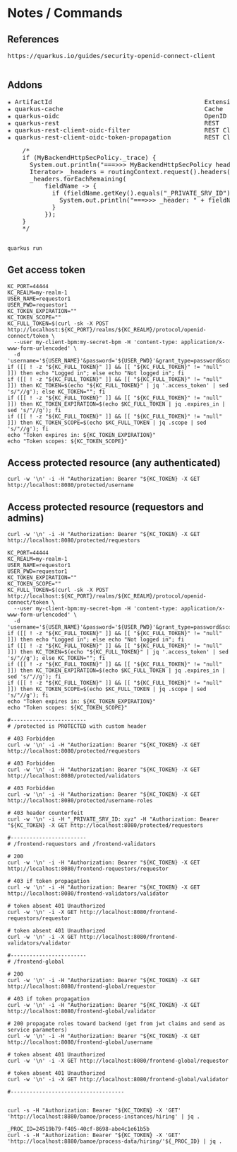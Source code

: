 # Notes / Commands

## References
<pre>
https://quarkus.io/guides/security-openid-connect-client

</pre>

## Addons
<pre>
✬ ArtifactId                                         Extension Name
✬ quarkus-cache                                      Cache
✬ quarkus-oidc                                       OpenID Connect
✬ quarkus-rest                                       REST
✬ quarkus-rest-client-oidc-filter                    REST Client - OpenID Connect Filter
✬ quarkus-rest-client-oidc-token-propagation         REST Client - OpenID Connect Token Propagation
</pre>


<pre>
    /*
    if (MyBackendHttpSecPolicy._trace) {
      System.out.println("===>>> MyBackendHttpSecPolicy headerFound: " + headerFound);
      Iterator<Entry<String, String>> _headers = routingContext.request().headers().iterator();
      _headers.forEachRemaining(
          fieldName -> {
            if (fieldName.getKey().equals("_PRIVATE_SRV_ID")) {
              System.out.println("===>>> _header: " + fieldName.getValue());
            }
          });
    }
    */

</pre>
```
quarkus run
```

## Get access token
```
KC_PORT=44444
KC_REALM=my-realm-1
USER_NAME=requestor1
USER_PWD=requestor1
KC_TOKEN_EXPIRATION=""
KC_TOKEN_SCOPE=""
KC_FULL_TOKEN=$(curl -sk -X POST http://localhost:${KC_PORT}/realms/${KC_REALM}/protocol/openid-connect/token \
  --user my-client-bpm:my-secret-bpm -H 'content-type: application/x-www-form-urlencoded' \
  -d 'username='${USER_NAME}'&password='${USER_PWD}'&grant_type=password&scope=openid')
if ([[ ! -z "${KC_FULL_TOKEN}" ]] && [[ "${KC_FULL_TOKEN}" != "null" ]]) then echo "Logged in"; else echo "Not logged in"; fi
if ([[ ! -z "${KC_FULL_TOKEN}" ]] && [[ "${KC_FULL_TOKEN}" != "null" ]]) then KC_TOKEN=$(echo "${KC_FULL_TOKEN}" | jq '.access_token' | sed 's/"//g'); else KC_TOKEN=""; fi
if ([[ ! -z "${KC_FULL_TOKEN}" ]] && [[ "${KC_FULL_TOKEN}" != "null" ]]) then KC_TOKEN_EXPIRATION=$(echo $KC_FULL_TOKEN | jq .expires_in | sed 's/"//g'); fi
if ([[ ! -z "${KC_FULL_TOKEN}" ]] && [[ "${KC_FULL_TOKEN}" != "null" ]]) then KC_TOKEN_SCOPE=$(echo $KC_FULL_TOKEN | jq .scope | sed 's/"//g'); fi
echo "Token expires in: ${KC_TOKEN_EXPIRATION}"
echo "Token scopes: ${KC_TOKEN_SCOPE}"
```

## Access protected resource (any authenticated)
```
curl -w '\n' -i -H "Authorization: Bearer "${KC_TOKEN} -X GET http://localhost:8080/protected/username
```

## Access protected resource (requestors and admins)
```
curl -w '\n' -i -H "Authorization: Bearer "${KC_TOKEN} -X GET http://localhost:8080/protected/requestors

KC_PORT=44444
KC_REALM=my-realm-1
USER_NAME=requestor1
USER_PWD=requestor1
KC_TOKEN_EXPIRATION=""
KC_TOKEN_SCOPE=""
KC_FULL_TOKEN=$(curl -sk -X POST http://localhost:${KC_PORT}/realms/${KC_REALM}/protocol/openid-connect/token \
  --user my-client-bpm:my-secret-bpm -H 'content-type: application/x-www-form-urlencoded' \
  -d 'username='${USER_NAME}'&password='${USER_PWD}'&grant_type=password&scope=openid')
if ([[ ! -z "${KC_FULL_TOKEN}" ]] && [[ "${KC_FULL_TOKEN}" != "null" ]]) then echo "Logged in"; else echo "Not logged in"; fi
if ([[ ! -z "${KC_FULL_TOKEN}" ]] && [[ "${KC_FULL_TOKEN}" != "null" ]]) then KC_TOKEN=$(echo "${KC_FULL_TOKEN}" | jq '.access_token' | sed 's/"//g'); else KC_TOKEN=""; fi
if ([[ ! -z "${KC_FULL_TOKEN}" ]] && [[ "${KC_FULL_TOKEN}" != "null" ]]) then KC_TOKEN_EXPIRATION=$(echo $KC_FULL_TOKEN | jq .expires_in | sed 's/"//g'); fi
if ([[ ! -z "${KC_FULL_TOKEN}" ]] && [[ "${KC_FULL_TOKEN}" != "null" ]]) then KC_TOKEN_SCOPE=$(echo $KC_FULL_TOKEN | jq .scope | sed 's/"//g'); fi
echo "Token expires in: ${KC_TOKEN_EXPIRATION}"
echo "Token scopes: ${KC_TOKEN_SCOPE}"

#------------------------
# /protected is PROTECTED with custom header

# 403 Forbidden
curl -w '\n' -i -H "Authorization: Bearer "${KC_TOKEN} -X GET http://localhost:8080/protected/requestors

# 403 Forbidden
curl -w '\n' -i -H "Authorization: Bearer "${KC_TOKEN} -X GET http://localhost:8080/protected/validators

# 403 Forbidden
curl -w '\n' -i -H "Authorization: Bearer "${KC_TOKEN} -X GET http://localhost:8080/protected/username-roles

# 403 header counterfeit
curl -w '\n' -i -H "_PRIVATE_SRV_ID: xyz" -H "Authorization: Bearer "${KC_TOKEN} -X GET http://localhost:8080/protected/requestors

#------------------------
# /frontend-requestors and /frontend-validators

# 200
curl -w '\n' -i -H "Authorization: Bearer "${KC_TOKEN} -X GET http://localhost:8080/frontend-requestors/requestor

# 403 if token propagation
curl -w '\n' -i -H "Authorization: Bearer "${KC_TOKEN} -X GET http://localhost:8080/frontend-validators/validator

# token absent 401 Unauthorized
curl -w '\n' -i -X GET http://localhost:8080/frontend-requestors/requestor

# token absent 401 Unauthorized
curl -w '\n' -i -X GET http://localhost:8080/frontend-validators/validator

#------------------------
# /frontend-global

# 200
curl -w '\n' -i -H "Authorization: Bearer "${KC_TOKEN} -X GET http://localhost:8080/frontend-global/requestor

# 403 if token propagation
curl -w '\n' -i -H "Authorization: Bearer "${KC_TOKEN} -X GET http://localhost:8080/frontend-global/validator

# 200 propagate roles toward backend (get from jwt claims and send as service parameters)
curl -w '\n' -i -H "Authorization: Bearer "${KC_TOKEN} -X GET http://localhost:8080/frontend-global/username

# token absent 401 Unauthorized
curl -w '\n' -i -X GET http://localhost:8080/frontend-global/requestor

# token absent 401 Unauthorized
curl -w '\n' -i -X GET http://localhost:8080/frontend-global/validator

#------------------------------------


curl -s -H "Authorization: Bearer "${KC_TOKEN} -X 'GET' 'http://localhost:8880/bamoe/process-instances/hiring' | jq .

_PROC_ID=24519b79-f405-40cf-8698-abe4c1e61b5b
curl -s -H "Authorization: Bearer "${KC_TOKEN} -X 'GET' 'http://localhost:8880/bamoe/process-data/hiring/'${_PROC_ID} | jq .

 
```
